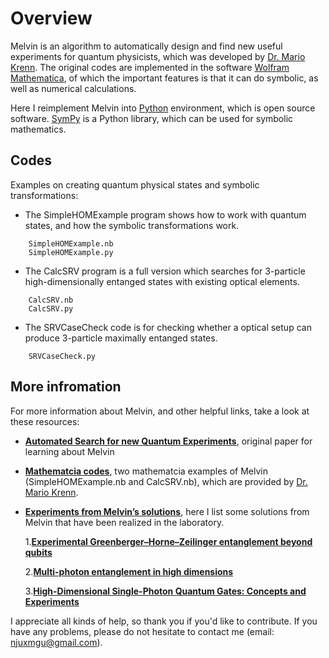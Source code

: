 # Overview

Melvin is an algorithm to automatically design and find new useful experiments for quantum physicists, which was developed by [Dr. Mario Krenn](https://mariokrenn.wordpress.com/). The original codes are implemented in the software [Wolfram Mathematica](https://www.wolfram.com/mathematica/), of which the important features is that it can do symbolic, as well as numerical calculations.

Here I reimplement Melvin into [Python](https://www.python.org/) environment, which is open source software. [SymPy](https://www.sympy.org/en/index.html) is a Python library, which can be used for symbolic mathematics.


## Codes

Examples on creating quantum physical states and symbolic transformations:

* The SimpleHOMExample program shows how to work with quantum states, and how the symbolic transformations work.
```
    SimpleHOMExample.nb
    SimpleHOMExample.py
```
* The CalcSRV program is a full version which searches for 3-particle high-dimensionally entanged states with existing optical elements.	
```
    CalcSRV.nb
    CalcSRV.py
```
* The SRVCaseCheck code is for checking whether a optical setup can produce 3-particle maximally entanged states. 
```
    SRVCaseCheck.py
```

## More infromation

For more information about Melvin, and other helpful links, take a look at these resources:

* **[Automated Search for new Quantum Experiments](https://journals.aps.org/prl/abstract/10.1103/PhysRevLett.116.090405)**,
  original paper for learning about Melvin
  
* **[Mathematcia codes](https://mariokrenn.wordpress.com/research/)**,
  two mathematcia examples of Melvin (SimpleHOMExample.nb and CalcSRV.nb), which are provided by [Dr. Mario Krenn](https://mariokrenn.wordpress.com/).
  
 * **[Experiments from Melvin’s solutions](https://www.iqoqi-vienna.at/research/zeilinger-group/quantum-entanglement-in-high-dimensional-systems/)**, here I list some solutions from Melvin that have been realized in the laboratory.
 
    1.**[Experimental Greenberger–Horne–Zeilinger entanglement beyond qubits](https://www.nature.com/articles/s41566-018-0257-6)**
    
    2.**[Multi-photon entanglement in high dimensions](https://www.nature.com/articles/nphoton.2016.12)**
    
    3.**[High-Dimensional Single-Photon Quantum Gates: Concepts and Experiments](https://journals.aps.org/prl/abstract/10.1103/PhysRevLett.119.180510)**
  
I appreciate all kinds of help, so thank you if you'd like to contribute. If you have any problems, please do not hesitate to contact me (email: njuxmgu@gmail.com).
 
 

  
  


   
